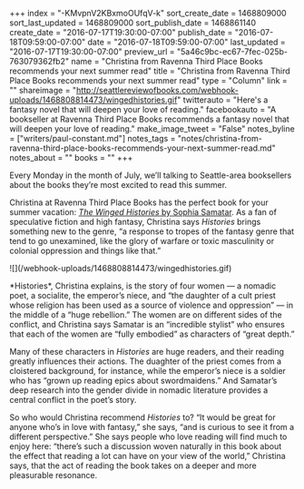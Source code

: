 +++
index = "-KMvpnV2KBxmoOUfqV-k"
sort_create_date = 1468809000
sort_last_updated = 1468809000
sort_publish_date = 1468861140
create_date = "2016-07-17T19:30:00-07:00"
publish_date = "2016-07-18T09:59:00-07:00"
date = "2016-07-18T09:59:00-07:00"
last_updated = "2016-07-17T19:30:00-07:00"
preview_url = "5a46c9bc-ec67-7fec-025b-763079362fb2"
name = "Christina from Ravenna Third Place Books recommends your next summer read"
title = "Christina from Ravenna Third Place Books recommends your next summer read"
type = "Column"
link = ""
shareimage = "http://seattlereviewofbooks.com/webhook-uploads/1468808814473/wingedhistories.gif"
twitterauto = "Here's a fantasy novel that will deepen your love of reading."
facebookauto = "A bookseller at Ravenna Third Place Books recommends a fantasy novel that will deepen your love of reading."
make_image_tweet = "False"
notes_byline = ["writers/paul-constant.md"]
notes_tags = "notes/christina-from-ravenna-third-place-books-recommends-your-next-summer-read.md"
notes_about = ""
books = ""
+++
<p class="intro">Every Monday in the month of July, we’ll talking to Seattle-area booksellers about the books they’re most excited to read this summer. </p>

Christina at Ravenna Third Place Books has the perfect book for your summer vacation: [*The Winged Histories* by Sophia Samatar](http://www.thirdplacebooks.com/book/9781618731142). As a fan of speculative fiction and high fantasy, Christina says *Histories* brings something new to the genre, “a response to tropes of the fantasy genre that tend to go unexamined, like the glory of warfare or toxic masculinity or colonial oppression and things like that.”

<p class="image-left">![](/webhook-uploads/1468808814473/wingedhistories.gif)</p>*Histories*, Christina explains, is the story of four women — a nomadic poet, a socialite, the emperor’s niece, and “the daughter of a cult priest whose religion has been used as a source of violence and oppression” — in the middle of a “huge rebellion.” The women are on different sides of the conflict, and Christina says Samatar is an “incredible stylist” who ensures that each of the women are “fully embodied” as characters of “great depth.” 

Many of these characters in *Histories* are huge readers, and their reading greatly influences their actions. The duaghter of the priest comes from a cloistered background, for instance, while the emperor’s niece is a soldier who has “grown up reading epics about swordmaidens.” And  Samatar’s deep research into the gender divide in nomadic literature provides a central conflict in the poet’s story. 

So who would Christina recommend *Histories* to?  “It would be great for anyone who’s in love with fantasy,” she says, “and is curious to see it from a different perspective.” She says people who love reading will find much to enjoy here: “there’s such a discussion woven naturally in this book about the effect that reading a lot can have on your view of the world,” Christina says, that the act of reading the book takes on a deeper and more pleasurable resonance.
